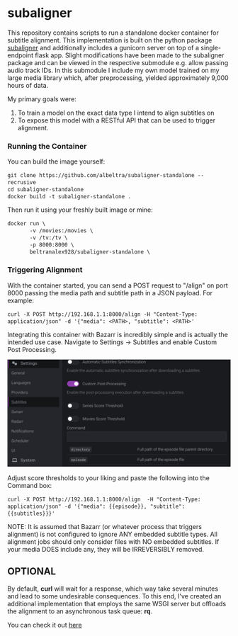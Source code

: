 # subaligner
This repository contains scripts to run a standalone docker container for subtitle alignment.
This implementation is built on the python package [subaligner](https://github.com/baxtree/subaligner) and additionally 
includes a gunicorn server on top of a single-endpoint flask app. Slight modifications have been made 
to the subaligner package and can be viewed in the respective submodule e.g. allow passing audio track IDs.
In this submodule I include my own model trained on my large media library which, after preprocessing, yielded 
approximately 9,000 hours of data. <br>

My primary goals were: 
<ol>
  <li> To train a model on the exact data type I intend to align subtitles on</li>
  <li>To expose this model with a RESTful API that can be used to trigger alignment.</li>
</ol>


### Running the Container
You can build the image yourself: <br>
```
git clone https://github.com/albeltra/subaligner-standalone --recrusive
cd subaligner-standalone
docker build -t subaligner-standalone .
```
Then run it using your freshly built image or mine:

```
docker run \
       -v /movies:/movies \
       -v /tv:/tv \
       -p 8000:8000 \
       beltranalex928/subaligner-standalone \
```

### Triggering Alignment
With the container started, you can send a POST request to "/align" on port 8000 passing the media path
and subtitle path in a JSON payload. For example:
```
curl -X POST http://192.168.1.1:8000/align -H "Content-Type: application/json" -d '{"media": <PATH>, "subtitle": <PATH>' 
```

Integrating this container with Bazarr is incredibly simple and is actually the intended use case.
Navigate to Settings -> Subtitles and enable Custom Post Processing. <br> 

![alt text](bazarr.png "Title")

Adjust score thresholds to your liking and paste the following into the Command box:
```
curl -X POST http://192.168.1.1:8000/align  -H "Content-Type: application/json" -d '{"media": {{episode}}, "subtitle": {{subtitles}}}' 
```
NOTE: It is assumed that Bazarr (or whatever process that triggers alignment) is not configured to ignore ANY embedded 
subtitle types. All alignment jobs should only consider files with NO embedded subtitles. If your media DOES include 
any, they will be IRREVERSIBLY removed.

## OPTIONAL
By default, <strong>curl</strong> will wait for a response, which way take several minutes and lead to some undesirable 
consequences. To this end, I've created an additional implementation that employs the same WSGI server but offloads 
the alignment to an asynchronous task queue: <strong>rq</strong>. <br>

You can check it out [here](https://github.com/albeltra/subaligner-wsgi)